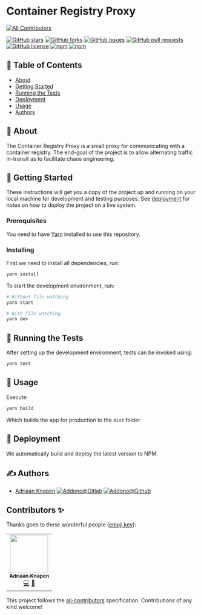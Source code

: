 # Container Registry Proxy
<!-- ALL-CONTRIBUTORS-BADGE:START - Do not remove or modify this section -->
[![All Contributors](https://img.shields.io/badge/all_contributors-1-orange.svg?style=flat-square)](#contributors-)
<!-- ALL-CONTRIBUTORS-BADGE:END -->

[![GitHub stars](https://img.shields.io/github/stars/Addono/container-registry-proxy?style=for-the-badge)](https://github.com/Addono/container-registry-proxy/stargazers)
[![GitHub forks](https://img.shields.io/github/forks/Addono/container-registry-proxy?style=for-the-badge)](https://github.com/Addono/container-registry-proxy/network)
[![GitHub issues](https://img.shields.io/github/issues/Addono/container-registry-proxy?style=for-the-badge)](https://github.com/Addono/container-registry-proxy/issues)
[![GitHub pull requests](https://img.shields.io/github/issues-pr/Addono/container-registry-proxy?style=for-the-badge)](https://github.com/Addono/container-registry-proxy/pulls)
[![GitHub license](https://img.shields.io/github/license/Addono/container-registry-proxy?style=for-the-badge)](https://github.com/Addono/container-registry-proxy/blob/master/LICENSE)
[![npm](https://img.shields.io/npm/dw/container-registry-proxy?style=for-the-badge)](https://www.npmjs.com/package/container-registry-proxy)
[![npm](https://img.shields.io/npm/v/container-registry-proxy?style=for-the-badge)](https://www.npmjs.com/package/container-registry-proxy)

## 📝 Table of Contents

- [About](#about)
- [Getting Started](#getting_started)
- [Running the Tests](#tests)
- [Deployment](#deployment)
- [Usage](#usage)
- [Authors](#authors)

## 🧐 About <a name = "about"></a>

The Container Registry Proxy is a small proxy for communicating with a container registry. The end-goal of the project is to allow alternating traffic in-transit as to facilitate chaos engineering.

## 🏁 Getting Started <a name = "getting_started"></a>

These instructions will get you a copy of the project up and running on your local machine for development and testing purposes. See [deployment](#deployment) for notes on how to deploy the project on a live system.

### Prerequisites

You need to have [Yarn](https://yarnpkg.com/en/docs/install) installed to use this repository.

### Installing

First we need to install all dependencies, run:

```bash
yarn install
```

To start the development environment, run:

```bash
# Without file watching
yarn start

# With file watching
yarn dev
```

## 🔧 Running the Tests <a name = "tests"></a>

After setting up the development environment, tests can be invoked using:

```bash
yarn test
```

## 🎈 Usage <a name="usage"></a>

Execute:

```bash
yarn build
```

Which builds the app for production to the `dist` folder.

## 🚀 Deployment <a name = "deployment"></a>

We automatically build and deploy the latest version to NPM.

## ✍️ Authors <a name = "authors"></a>

- [Adriaan Knapen](https://aknapen.nl) [![Addono@Gitlab](https://img.shields.io/badge/Gitlab-@Addono-orange?style=for-the-badge&logo=gitlab)](https://gitlab.com/Addono) [![Addono@Github](https://img.shields.io/badge/Github-@Addono-black?style=for-the-badge&logo=github)](https://github.com/Addono)

## Contributors ✨

Thanks goes to these wonderful people ([emoji key](https://allcontributors.org/docs/en/emoji-key)):

<!-- ALL-CONTRIBUTORS-LIST:START - Do not remove or modify this section -->
<!-- prettier-ignore-start -->
<!-- markdownlint-disable -->
<table>
  <tr>
    <td align="center"><a href="https://aknapen.nl"><img src="https://avatars1.githubusercontent.com/u/15435678?v=4" width="100px;" alt=""/><br /><sub><b>Adriaan Knapen</b></sub></a><br /><a href="https://github.com/Addono/container-registry-proxy/commits?author=Addono" title="Code">💻</a> <a href="https://github.com/Addono/container-registry-proxy/commits?author=Addono" title="Documentation">📖</a></td>
  </tr>
</table>

<!-- markdownlint-enable -->
<!-- prettier-ignore-end -->
<!-- ALL-CONTRIBUTORS-LIST:END -->

This project follows the [all-contributors](https://github.com/all-contributors/all-contributors) specification. Contributions of any kind welcome!
